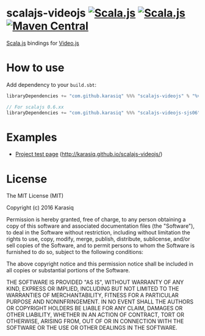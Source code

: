 # scalajs-videojs [![Scala.js](http://scala-js.org/assets/badges/scalajs-0.6.29.svg)](http://scala-js.org) [![Scala.js](http://scala-js.org/assets/badges/scalajs-1.8.0.svg)](http://scala-js.org) [![Maven Central](https://maven-badges.herokuapp.com/maven-central/com.github.karasiq/scalajs-videojs_sjs1_2.13/badge.svg)](https://maven-badges.herokuapp.com/maven-central/com.github.karasiq/scalajs-videojs_sjs1_2.13)
[Scala.js](http://scala-js.org/) bindings for [Video.js](https://github.com/videojs/video.js)

# How to use
Add dependency to your `build.sbt`:
```scala
libraryDependencies += "com.github.karasiq" %%% "scalajs-videojs" % "%version%"

// For scalajs 0.6.xx
libraryDependencies += "com.github.karasiq" %%% "scalajs-videojs-sjs06" % "%version%"
```

# Examples
* [Project test page](https://github.com/Karasiq/scalajs-videojs/blob/master/test/frontend/src/main/scala/com/karasiq/scalajstest/frontend/TestApp.scala) (http://karasiq.github.io/scalajs-videojs/)

# License
The MIT License (MIT)

Copyright (c) 2016 Karasiq

Permission is hereby granted, free of charge, to any person obtaining a copy
of this software and associated documentation files (the "Software"), to deal
in the Software without restriction, including without limitation the rights
to use, copy, modify, merge, publish, distribute, sublicense, and/or sell
copies of the Software, and to permit persons to whom the Software is
furnished to do so, subject to the following conditions:

The above copyright notice and this permission notice shall be included in
all copies or substantial portions of the Software.

THE SOFTWARE IS PROVIDED "AS IS", WITHOUT WARRANTY OF ANY KIND, EXPRESS OR
IMPLIED, INCLUDING BUT NOT LIMITED TO THE WARRANTIES OF MERCHANTABILITY,
FITNESS FOR A PARTICULAR PURPOSE AND NONINFRINGEMENT. IN NO EVENT SHALL THE
AUTHORS OR COPYRIGHT HOLDERS BE LIABLE FOR ANY CLAIM, DAMAGES OR OTHER
LIABILITY, WHETHER IN AN ACTION OF CONTRACT, TORT OR OTHERWISE, ARISING FROM,
OUT OF OR IN CONNECTION WITH THE SOFTWARE OR THE USE OR OTHER DEALINGS IN
THE SOFTWARE.

